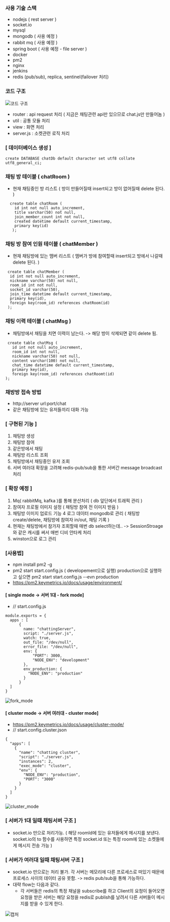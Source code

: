  
 ### 사용 기술 스택
  - nodejs ( rest server )
  - socket.io
  - mysql
  - mongodb ( 사용 예정 )
  - rabbit mq ( 사용 예정 )
  - spring boot ( 사용 예정 - file server )
  - docker 
  - pm2
  - nginx
  - jenkins
  - redis (pub/sub), replica, sentinel(failover 처리) 

### 코드 구조
 
 ![코드 구조](https://user-images.githubusercontent.com/21052356/102683665-e80f5f00-4215-11eb-8f44-3582cfe335db.PNG)
 
 - router : api request 처리 ( 지금은 채팅관련 api만 있으므로 chat.js만 만들어놈 )
 - util : 공통 모듈 처리
 - view : 화면 처리
 - server.js : 소켓관련 로직 처리

 ### [ 데이터베이스 생성 ]
 ```
 create DATABASE chatDb default character set utf8 collate utf8_general_ci;
 ```
 
 ### 채팅 방 테이블 ( chatRoom )
  - 현재 채팅중인 방 리스트 ( 방이 만들어질때 insert되고 방이 없어질때 delete 된다. )
 ```
   create table chatRoom (
     id int not null auto_increment,
     title varchar(50) not null,
     join_member_count int not null,
     created datetime default current_timestamp,
     primary key(id)
    );
 ```
 
 ### 채팅 방 참여 인원 테이블 ( chatMember )
  - 현재 채팅방에 있는 맴버 리스트 ( 맴버가 방에 참여할때 insert되고 방에서 나갈때 delete 된다. )
  ```
   create table chatMember ( 
    id int not null auto_increment,
    nickname varchar(50) not null,
    room_id int not null,
    socket_id varchar(50),
    join_time datetime default current_timestamp,
    primary key(id),
    foreign key(room_id) references chatRoom(id)
   );
  ```
 
 ### 채팅 이력 테이블 ( chatMsg )
  - 채팅방에서 채팅을 치면 이력이 남는다. -> 해당 방이 삭제되면 같이 delete 됨.
 ```
  create table chatMsg (
    id int not null auto_increment,
    room_id int not null,
    nickname varchar(50) not null,
    content varchar(100) not null,
    chat_time datetime default current_timestamp,
    primary key(id),
    foreign key(room_id) references chatRoomt(id)
 );
 ```

 
 ### 채방방 접속 방법
 - http://server url:port/chat
 - 같은 채팅방에 있는 유저들끼리 대화 가능

### [ 구현된 기능 ]
 1. 채팅방 생성
 2. 채팅방 참여
 3. 같은방에서 채팅
 4. 채팅방 리스트 조회
 5. 채팅방에서 채팅중인 유저 조회
 6. 서버 여러대 확장을 고려해 redis-pub/sub을 통한 서버간 message broadcast 처리
 
 
### [ 확장 예정 ]
 1. Mq( rabbitMq, kafka )를 통해 분산처리 ( db 앞단에서 트래픽 관리 )
 2. 참여자 프로필 이미지 설정 ( 채팅방 참여 전 이미지 받음 )
 3. 채팅방 이미지 업로드 기능
 4 로그 데이터 mongodb로 관리 ( 채팅방 create/delete,  채팅방에 참여자 in/out, 채팅 기록 )
 5. 현재는 채팅방에서 참가자 조회할때 매번 db select하는데.. ->  SessionStroage와 같은 캐시를 써서 매번 디비 안타케 처리
 6. winston으로 로그 관리
 
 
### [사용법]
 - npm install pm2 -g
 - pm2 start start.config.js  ( developement으로 실행)  production으로 실행하고 싶으면 pm2 start start.config.js --evn production
 - https://pm2.keymetrics.io/docs/usage/environment/
 
 #### [ single mode -> 서버 1대 - fork mode]
 - // start.config.js
  ```
  module.exports = {
    apps : [
        {
          name: "chattingServer",
          script: "./server.js",
          watch: true,
          out_file: "/dev/null",
          error_file: "/dev/null",
          env: {
              "PORT": 3000,
              "NODE_ENV": "development"
          },
          env_production: {
            "NODE_ENV": "production"
          }
        }
    ]
  }
  ```
  ![fork_mode](https://user-images.githubusercontent.com/21052356/102951947-e0082700-4482-11eb-8839-aae12ba54ee4.png)
  
  #### [ cluster mode -> 서버 여러대 - cluster mode]
  - https://pm2.keymetrics.io/docs/usage/cluster-mode/
  - // start.config.cluster.json
  ```
  {
    "apps": [
      {
        "name": "chatting cluster",
        "script": "./server.js",
        "instances": 2,
        "exec_mode": "cluster",
        "env": {
          "NODE_ENV": "production",
          "PORT": "3000"
        }
      }
    ]
  } 
  
  ```
  ![cluster_mode](https://user-images.githubusercontent.com/21052356/102952000-f57d5100-4482-11eb-8f80-6646b659ec58.png)
  
 ### [ 서버가 1대 일때 채팅서버 구조 ]
  - socket.io 만으로 처리가능. ( 해당 roomId에 있는 유저들에게 메시지를 보낸다. socket.io의 to 함수를 사용하면 특정 socket.id 또는 특정 room에 있는 소켓들에게 메시지 전송 가능 )
 
 ### [ 서버가 여러대 일때 채팅서버 구조 ]
  - socket.io 만으로는 처리 불가.  각 서버는 메모리에 다른 프로세스로 떠있기 때문에 프로세스 사이의 데이터 공유 못함.  -> redis pub/sub을 통해 가능하다.
  - 대략 flow는 다음과 같다.
    - 각 서버들은 redis의 특정 채널을 subscribe를 하고 Client의 요청이 들어오면 요청을 받은 서버는 해당 요청을 redis로 publish를 날려서 다른 서버들이 메시지를 받을 수 있게 한다.
  
![캡처](https://user-images.githubusercontent.com/21052356/102793419-37f44e80-43ed-11eb-8283-7e4ed5e90727.png)
